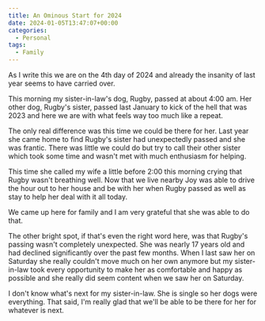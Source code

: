 ```yaml
---
title: An Ominous Start for 2024
date: 2024-01-05T13:47:07+00:00
categories:
  - Personal
tags:
  - Family
---
```


As I write this we are on the 4th day of 2024 and already the insanity of last year seems to have carried over.

This morning my sister-in-law's dog, Rugby, passed at about 4:00 am. Her other dog, Rugby's sister, passed last January to kick of the hell that was 2023 and here we are with what feels way too much like a repeat.

The only real difference was this time we could be there for her. Last year she came home to find Rugby's sister had unexpectedly passed and she was frantic. There was little we could do but try to call their other sister which took some time and wasn't met with much enthusiasm for helping.

This time she called my wife a little before 2:00 this morning crying that Rugby wasn't breathing well. Now that we live nearby Joy was able to drive the hour out to her house and be with her when Rugby passed as well as stay to help her deal with it all today.

We came up here for family and I am very grateful that she was able to do that.

The other bright spot, if that's even the right word here, was that Rugby's passing wasn't completely unexpected. She was nearly 17 years old and had declined significantly over the past few months. When I last saw her on Saturday she really couldn't move much on her own anymore but my sister-in-law took every opportunity to make her as comfortable and happy as possible and she really did seem content when we saw her on Saturday.

I don't know what's next for my sister-in-law. She is single so her dogs were everything. That said, I'm really glad that we'll be able to be there for her for whatever is next.